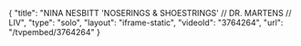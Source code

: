 {
    "title": "NINA NESBITT 'NOSERINGS & SHOESTRINGS' \/\/ DR. MARTENS \/\/ LIV",
    "type": "solo",
    "layout": "iframe-static",
    "videoId": "3764264",
    "url": "\/tvpembed\/3764264"
}